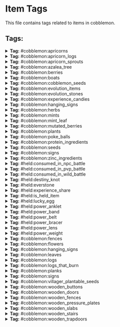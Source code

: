 # Item Tags

This file contains tags related to items in cobblemon.

## Tags:

<details>
<summary><b>Tag:</b> #cobblemon:apricorns</summary>

- cobblemon:black_apricorn
- cobblemon:blue_apricorn
- cobblemon:green_apricorn
- cobblemon:pink_apricorn
- cobblemon:red_apricorn
- cobblemon:white_apricorn
- cobblemon:yellow_apricorn

</details>

<details>
<summary><b>Tag:</b> #cobblemon:apricorn_logs</summary>

- cobblemon:apricorn_log
- cobblemon:apricorn_wood
- cobblemon:stripped_apricorn_log
- cobblemon:stripped_apricorn_wood

</details>

<details>
<summary><b>Tag:</b> #cobblemon:apricorn_sprouts</summary>

- cobblemon:black_apricorn_seed
- cobblemon:blue_apricorn_seed
- cobblemon:green_apricorn_seed
- cobblemon:pink_apricorn_seed
- cobblemon:red_apricorn_seed
- cobblemon:white_apricorn_seed
- cobblemon:yellow_apricorn_seed

</details>

<details>
<summary><b>Tag:</b> #cobblemon:azalea_tree</summary>

- minecraft:azalea
- minecraft:flowering_azalea

</details>

<details>
<summary><b>Tag:</b> #cobblemon:berries</summary>

- cobblemon:aguav_berry
- cobblemon:apicot_berry
- cobblemon:aspear_berry
- cobblemon:babiri_berry
- cobblemon:belue_berry
- cobblemon:bluk_berry
- cobblemon:charti_berry
- cobblemon:cheri_berry
- cobblemon:chesto_berry
- cobblemon:chilan_berry
- cobblemon:chople_berry
- cobblemon:coba_berry
- cobblemon:colbur_berry
- cobblemon:cornn_berry
- cobblemon:custap_berry
- cobblemon:durin_berry
- cobblemon:enigma_berry
- cobblemon:figy_berry
- cobblemon:ganlon_berry
- cobblemon:grepa_berry
- cobblemon:haban_berry
- cobblemon:hondew_berry
- cobblemon:hopo_berry
- cobblemon:iapapa_berry
- cobblemon:jaboca_berry
- cobblemon:kasib_berry
- cobblemon:kebia_berry
- cobblemon:kee_berry
- cobblemon:kelpsy_berry
- cobblemon:lansat_berry
- cobblemon:leppa_berry
- cobblemon:liechi_berry
- cobblemon:lum_berry
- cobblemon:mago_berry
- cobblemon:magost_berry
- cobblemon:maranga_berry
- cobblemon:micle_berry
- cobblemon:nanab_berry
- cobblemon:nomel_berry
- cobblemon:occa_berry
- cobblemon:oran_berry
- cobblemon:pamtre_berry
- cobblemon:passho_berry
- cobblemon:payapa_berry
- cobblemon:pecha_berry
- cobblemon:persim_berry
- cobblemon:petaya_berry
- cobblemon:pinap_berry
- cobblemon:pomeg_berry
- cobblemon:qualot_berry
- cobblemon:rabuta_berry
- cobblemon:rawst_berry
- cobblemon:razz_berry
- cobblemon:rindo_berry
- cobblemon:roseli_berry
- cobblemon:rowap_berry
- cobblemon:salac_berry
- cobblemon:shuca_berry
- cobblemon:sitrus_berry
- cobblemon:spelon_berry
- cobblemon:starf_berry
- cobblemon:tamato_berry
- cobblemon:tanga_berry
- cobblemon:touga_berry
- cobblemon:wacan_berry
- cobblemon:watmel_berry
- cobblemon:wepear_berry
- cobblemon:wiki_berry
- cobblemon:yache_berry

</details>

<details>
<summary><b>Tag:</b> #cobblemon:boats</summary>

- cobblemon:apricorn_boat
- cobblemon:apricorn_chest_boat

</details>

<details>
<summary><b>Tag:</b> #cobblemon:cobblemon_seeds</summary>

- cobblemon:blue_mint_seeds
- cobblemon:cyan_mint_seeds
- cobblemon:green_mint_seeds
- cobblemon:pink_mint_seeds
- cobblemon:red_mint_seeds
- cobblemon:vivichoke_seeds
- cobblemon:white_mint_seeds

</details>

<details>
<summary><b>Tag:</b> #cobblemon:evolution_items</summary>

- #cobblemon:evolution_stones
- cobblemon:berry_sweet
- cobblemon:black_augurite
- cobblemon:chipped_pot
- cobblemon:clover_sweet
- cobblemon:cracked_pot
- cobblemon:deep_sea_scale
- cobblemon:deep_sea_tooth
- cobblemon:dragon_scale
- cobblemon:dubious_disc
- cobblemon:electirizer
- cobblemon:flower_sweet
- cobblemon:galarica_cuff
- cobblemon:galarica_wreath
- cobblemon:kings_rock
- cobblemon:link_cable
- cobblemon:love_sweet
- cobblemon:magmarizer
- cobblemon:metal_coat
- cobblemon:oval_stone
- cobblemon:peat_block
- cobblemon:prism_scale
- cobblemon:protector
- cobblemon:reaper_cloth
- cobblemon:ribbon_sweet
- cobblemon:sachet
- cobblemon:star_sweet
- cobblemon:strawberry_sweet
- cobblemon:sweet_apple
- cobblemon:tart_apple
- cobblemon:upgrade
- cobblemon:whipped_dream

</details>

<details>
<summary><b>Tag:</b> #cobblemon:evolution_stones</summary>

- cobblemon:dawn_stone
- cobblemon:dusk_stone
- cobblemon:fire_stone
- cobblemon:ice_stone
- cobblemon:leaf_stone
- cobblemon:moon_stone
- cobblemon:shiny_stone
- cobblemon:sun_stone
- cobblemon:thunder_stone
- cobblemon:water_stone

</details>

<details>
<summary><b>Tag:</b> #cobblemon:experience_candies</summary>

- cobblemon:exp_candy_l
- cobblemon:exp_candy_m
- cobblemon:exp_candy_s
- cobblemon:exp_candy_xl
- cobblemon:exp_candy_xs
- cobblemon:rare_candy

</details>

<details>
<summary><b>Tag:</b> #cobblemon:hanging_signs</summary>

- cobblemon:apricorn_hanging_sign

</details>

<details>
<summary><b>Tag:</b> #cobblemon:herbs</summary>

- cobblemon:mental_herb
- cobblemon:mirror_herb
- cobblemon:power_herb
- cobblemon:revival_herb
- cobblemon:white_herb

</details>

<details>
<summary><b>Tag:</b> #cobblemon:mints</summary>

- cobblemon:adamant_mint
- cobblemon:bold_mint
- cobblemon:brave_mint
- cobblemon:calm_mint
- cobblemon:careful_mint
- cobblemon:gentle_mint
- cobblemon:hasty_mint
- cobblemon:impish_mint
- cobblemon:jolly_mint
- cobblemon:lax_mint
- cobblemon:lonely_mint
- cobblemon:mild_mint
- cobblemon:modest_mint
- cobblemon:naive_mint
- cobblemon:naughty_mint
- cobblemon:quiet_mint
- cobblemon:rash_mint
- cobblemon:relaxed_mint
- cobblemon:sassy_mint
- cobblemon:serious_mint
- cobblemon:timid_mint

</details>

<details>
<summary><b>Tag:</b> #cobblemon:mint_leaf</summary>

- cobblemon:blue_mint_leaf
- cobblemon:cyan_mint_leaf
- cobblemon:green_mint_leaf
- cobblemon:pink_mint_leaf
- cobblemon:red_mint_leaf
- cobblemon:white_mint_leaf

</details>

<details>
<summary><b>Tag:</b> #cobblemon:mutated_berries</summary>

- cobblemon:aguav_berry
- cobblemon:apicot_berry
- cobblemon:belue_berry
- cobblemon:cornn_berry
- cobblemon:custap_berry
- cobblemon:durin_berry
- cobblemon:enigma_berry
- cobblemon:figy_berry
- cobblemon:ganlon_berry
- cobblemon:grepa_berry
- cobblemon:hondew_berry
- cobblemon:hopo_berry
- cobblemon:iapapa_berry
- cobblemon:jaboca_berry
- cobblemon:kee_berry
- cobblemon:kelpsy_berry
- cobblemon:lansat_berry
- cobblemon:leppa_berry
- cobblemon:liechi_berry
- cobblemon:lum_berry
- cobblemon:mago_berry
- cobblemon:magost_berry
- cobblemon:maranga_berry
- cobblemon:micle_berry
- cobblemon:nomel_berry
- cobblemon:pamtre_berry
- cobblemon:petaya_berry
- cobblemon:pomeg_berry
- cobblemon:qualot_berry
- cobblemon:rabuta_berry
- cobblemon:rowap_berry
- cobblemon:salac_berry
- cobblemon:sitrus_berry
- cobblemon:spelon_berry
- cobblemon:starf_berry
- cobblemon:tamato_berry
- cobblemon:touga_berry
- cobblemon:watmel_berry
- cobblemon:wiki_berry

</details>

<details>
<summary><b>Tag:</b> #cobblemon:plants</summary>

- #cobblemon:apricorn_sprouts
- #cobblemon:apricorns
- #cobblemon:berries
- #cobblemon:cobblemon_seeds
- #cobblemon:herbs
- #cobblemon:mint_leaf
- cobblemon:big_root
- cobblemon:energy_root
- cobblemon:medicinal_leek
- cobblemon:pep_up_flower
- cobblemon:vivichoke

</details>

<details>
<summary><b>Tag:</b> #cobblemon:poke_balls</summary>

- cobblemon:azure_ball
- cobblemon:beast_ball
- cobblemon:cherish_ball
- cobblemon:citrine_ball
- cobblemon:dive_ball
- cobblemon:dream_ball
- cobblemon:dusk_ball
- cobblemon:fast_ball
- cobblemon:friend_ball
- cobblemon:great_ball
- cobblemon:heal_ball
- cobblemon:heavy_ball
- cobblemon:level_ball
- cobblemon:love_ball
- cobblemon:lure_ball
- cobblemon:luxury_ball
- cobblemon:master_ball
- cobblemon:moon_ball
- cobblemon:nest_ball
- cobblemon:net_ball
- cobblemon:park_ball
- cobblemon:poke_ball
- cobblemon:premier_ball
- cobblemon:quick_ball
- cobblemon:repeat_ball
- cobblemon:roseate_ball
- cobblemon:safari_ball
- cobblemon:slate_ball
- cobblemon:sport_ball
- cobblemon:timer_ball
- cobblemon:ultra_ball
- cobblemon:verdant_ball

</details>

<details>
<summary><b>Tag:</b> #cobblemon:protein_ingredients</summary>

- minecraft:beef
- minecraft:chicken
- minecraft:mutton
- minecraft:porkchop
- minecraft:rabbit

</details>

<details>
<summary><b>Tag:</b> #cobblemon:seeds</summary>

- #cobblemon:cobblemon_seeds
- minecraft:beetroot_seeds
- minecraft:melon_seeds
- minecraft:pumpkin_seeds
- minecraft:wheat_seeds

</details>

<details>
<summary><b>Tag:</b> #cobblemon:signs</summary>

- cobblemon:apricorn_sign

</details>

<details>
<summary><b>Tag:</b> #cobblemon:zinc_ingredients</summary>

- minecraft:cod
- minecraft:salmon
- minecraft:tropical_fish

</details>

<details>
<summary><b>Tag:</b> #held:consumed_in_npc_battle</summary>

- #cobblemon:berries

</details>

<details>
<summary><b>Tag:</b> #held:consumed_in_pvp_battle</summary>

- #cobblemon:berries

</details>

<details>
<summary><b>Tag:</b> #held:consumed_in_wild_battle</summary>

- #cobblemon:berries

</details>

<details>
<summary><b>Tag:</b> #held:destiny_knot</summary>

- cobblemon:destiny_knot

</details>

<details>
<summary><b>Tag:</b> #held:everstone</summary>

- cobblemon:everstone

</details>

<details>
<summary><b>Tag:</b> #held:experience_share</summary>

- cobblemon:exp_share

</details>

<details>
<summary><b>Tag:</b> #held:is_held_item</summary>

- cobblemon:assault_vest
- cobblemon:big_root
- cobblemon:black_belt
- cobblemon:black_glasses
- cobblemon:black_sludge
- cobblemon:bright_powder
- cobblemon:charcoal_stick
- cobblemon:choice_band
- cobblemon:choice_scarf
- cobblemon:choice_specs
- cobblemon:cleanse_tag
- cobblemon:destiny_knot
- cobblemon:dragon_fang
- cobblemon:everstone
- cobblemon:exp_share
- cobblemon:fairy_feather
- cobblemon:flame_orb
- cobblemon:focus_band
- cobblemon:hard_stone
- cobblemon:heavy_duty_boots
- cobblemon:leftovers
- cobblemon:life_orb
- cobblemon:light_clay
- cobblemon:magnet
- cobblemon:mental_herb
- cobblemon:metal_powder
- cobblemon:miracle_seed
- cobblemon:mirror_herb
- cobblemon:muscle_band
- cobblemon:mystic_water
- cobblemon:never_melt_ice
- cobblemon:poison_barb
- cobblemon:power_anklet
- cobblemon:power_band
- cobblemon:power_belt
- cobblemon:power_bracer
- cobblemon:power_herb
- cobblemon:power_lens
- cobblemon:power_weight
- cobblemon:quick_claw
- cobblemon:quick_powder
- cobblemon:razor_claw
- cobblemon:razor_fang
- cobblemon:rocky_helmet
- cobblemon:safety_goggles
- cobblemon:sharp_beak
- cobblemon:silk_scarf
- cobblemon:silver_powder
- cobblemon:soft_sand
- cobblemon:spell_tag
- cobblemon:toxic_orb
- cobblemon:twisted_spoon
- cobblemon:wise_glasses
- cobblemon:wise_glasses

</details>

<details>
<summary><b>Tag:</b> #held:lucky_egg</summary>

- cobblemon:lucky_egg

</details>

<details>
<summary><b>Tag:</b> #held:power_anklet</summary>

- cobblemon:power_anklet

</details>

<details>
<summary><b>Tag:</b> #held:power_band</summary>

- cobblemon:power_band

</details>

<details>
<summary><b>Tag:</b> #held:power_belt</summary>

- cobblemon:power_belt

</details>

<details>
<summary><b>Tag:</b> #held:power_bracer</summary>

- cobblemon:power_bracer

</details>

<details>
<summary><b>Tag:</b> #held:power_lens</summary>

- cobblemon:power_lens

</details>

<details>
<summary><b>Tag:</b> #held:power_weight</summary>

- cobblemon:power_weight

</details>

<details>
<summary><b>Tag:</b> #cobblemon:fences</summary>

- cobblemon:apricorn_fence

</details>

<details>
<summary><b>Tag:</b> #cobblemon:flowers</summary>

- cobblemon:pep_up_flower

</details>

<details>
<summary><b>Tag:</b> #cobblemon:hanging_signs</summary>

- #cobblemon:hanging_signs

</details>

<details>
<summary><b>Tag:</b> #cobblemon:leaves</summary>

- cobblemon:apricorn_leaves

</details>

<details>
<summary><b>Tag:</b> #cobblemon:logs</summary>

- cobblemon:apricorn_log
- cobblemon:apricorn_wood
- cobblemon:stripped_apricorn_log
- cobblemon:stripped_apricorn_wood

</details>

<details>
<summary><b>Tag:</b> #cobblemon:logs_that_burn</summary>

- cobblemon:apricorn_log
- cobblemon:apricorn_wood
- cobblemon:stripped_apricorn_log
- cobblemon:stripped_apricorn_wood

</details>

<details>
<summary><b>Tag:</b> #cobblemon:planks</summary>

- cobblemon:apricorn_planks

</details>

<details>
<summary><b>Tag:</b> #cobblemon:signs</summary>

- #cobblemon:signs

</details>

<details>
<summary><b>Tag:</b> #cobblemon:villager_plantable_seeds</summary>

- cobblemon:blue_mint_seeds
- cobblemon:cyan_mint_seeds
- cobblemon:green_mint_seeds
- cobblemon:pink_mint_seeds
- cobblemon:red_mint_seeds
- cobblemon:revival_herb
- cobblemon:vivichoke_seeds
- cobblemon:white_mint_seeds

</details>

<details>
<summary><b>Tag:</b> #cobblemon:wooden_buttons</summary>

- cobblemon:apricorn_button

</details>

<details>
<summary><b>Tag:</b> #cobblemon:wooden_doors</summary>

- cobblemon:apricorn_door

</details>

<details>
<summary><b>Tag:</b> #cobblemon:wooden_fences</summary>

- cobblemon:apricorn_fence

</details>

<details>
<summary><b>Tag:</b> #cobblemon:wooden_pressure_plates</summary>

- cobblemon:apricorn_pressure_plate

</details>

<details>
<summary><b>Tag:</b> #cobblemon:wooden_slabs</summary>

- cobblemon:apricorn_slab

</details>

<details>
<summary><b>Tag:</b> #cobblemon:wooden_stairs</summary>

- cobblemon:apricorn_stairs

</details>

<details>
<summary><b>Tag:</b> #cobblemon:wooden_trapdoors</summary>

- cobblemon:apricorn_trapdoor

</details>
